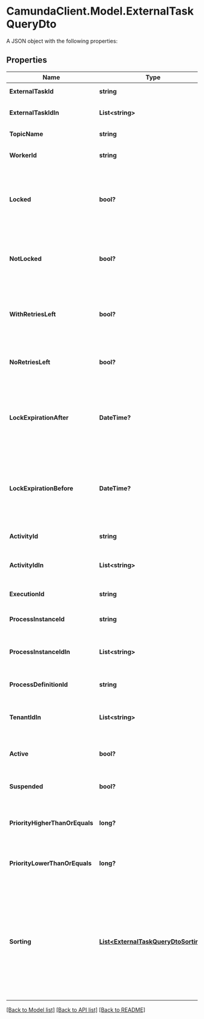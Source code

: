 # CamundaClient.Model.ExternalTaskQueryDto
A JSON object with the following properties:
## Properties

Name | Type | Description | Notes
------------ | ------------- | ------------- | -------------
**ExternalTaskId** | **string** | Filter by an external task&#39;s id. | [optional] 
**ExternalTaskIdIn** | **List&lt;string&gt;** | Filter by the comma-separated list of external task ids. | [optional] 
**TopicName** | **string** | Filter by an external task topic. | [optional] 
**WorkerId** | **string** | Filter by the id of the worker that the task was most recently locked by. | [optional] 
**Locked** | **bool?** | Only include external tasks that are currently locked (i.e., they have a lock time and it has not expired). Value may only be &#x60;true&#x60;, as &#x60;false&#x60; matches any external task. | [optional] 
**NotLocked** | **bool?** | Only include external tasks that are currently not locked (i.e., they have no lock or it has expired). Value may only be &#x60;true&#x60;, as &#x60;false&#x60; matches any external task. | [optional] 
**WithRetriesLeft** | **bool?** | Only include external tasks that have a positive (&amp;gt; 0) number of retries (or &#x60;null&#x60;). Value may only be &#x60;true&#x60;, as &#x60;false&#x60; matches any external task. | [optional] 
**NoRetriesLeft** | **bool?** | Only include external tasks that have 0 retries. Value may only be &#x60;true&#x60;, as &#x60;false&#x60; matches any external task. | [optional] 
**LockExpirationAfter** | **DateTime?** | Restrict to external tasks that have a lock that expires after a given date. By [default](https://docs.camunda.org/manual/7.14/reference/rest/overview/date-format/), the date must have the format &#x60;yyyy-MM-dd&#39;T&#39;HH:mm:ss.SSSZ&#x60;, e.g., &#x60;2013-01-23T14:42:45.000+0200&#x60;. | [optional] 
**LockExpirationBefore** | **DateTime?** | Restrict to external tasks that have a lock that expires before a given date. By [default](https://docs.camunda.org/manual/7.14/reference/rest/overview/date-format/), the date must have the format &#x60;yyyy-MM-dd&#39;T&#39;HH:mm:ss.SSSZ&#x60;, e.g., &#x60;2013-01-23T14:42:45.000+0200&#x60;. | [optional] 
**ActivityId** | **string** | Filter by the id of the activity that an external task is created for. | [optional] 
**ActivityIdIn** | **List&lt;string&gt;** | Filter by the comma-separated list of ids of the activities that an external task is created for. | [optional] 
**ExecutionId** | **string** | Filter by the id of the execution that an external task belongs to. | [optional] 
**ProcessInstanceId** | **string** | Filter by the id of the process instance that an external task belongs to. | [optional] 
**ProcessInstanceIdIn** | **List&lt;string&gt;** | Filter by a comma-separated list of process instance ids that an external task may belong to. | [optional] 
**ProcessDefinitionId** | **string** | Filter by the id of the process definition that an external task belongs to. | [optional] 
**TenantIdIn** | **List&lt;string&gt;** | Filter by a comma-separated list of tenant ids. An external task must have one of the given tenant ids. | [optional] 
**Active** | **bool?** | Only include active tasks. Value may only be &#x60;true&#x60;, as &#x60;false&#x60; matches any external task. | [optional] 
**Suspended** | **bool?** | Only include suspended tasks. Value may only be &#x60;true&#x60;, as &#x60;false&#x60; matches any external task. | [optional] 
**PriorityHigherThanOrEquals** | **long?** | Only include jobs with a priority higher than or equal to the given value. Value must be a valid &#x60;long&#x60; value. | [optional] 
**PriorityLowerThanOrEquals** | **long?** | Only include jobs with a priority lower than or equal to the given value. Value must be a valid &#x60;long&#x60; value. | [optional] 
**Sorting** | [**List&lt;ExternalTaskQueryDtoSorting&gt;**](ExternalTaskQueryDtoSorting.md) | A JSON array of criteria to sort the result by. Each element of the array is a JSON object that                     specifies one ordering. The position in the array identifies the rank of an ordering, i.e., whether                     it is primary, secondary, etc. The ordering objects have the following properties:                      **Note:** The &#x60;sorting&#x60; properties will not be applied to the External Task count query. | [optional] 

[[Back to Model list]](../README.md#documentation-for-models) [[Back to API list]](../README.md#documentation-for-api-endpoints) [[Back to README]](../README.md)

